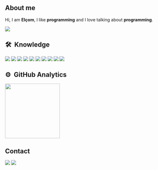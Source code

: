 ## About me

Hi, I am **Elçom**, I like **programming** and I love talking about **programming**.

<img align="center" src="https://i.ibb.co/m6ZRWnd/header-03.png"/>

## 🛠 &nbsp;Knowledge

<div>
  <img src="https://img.shields.io/badge/Linux-FCC624?style=for-the-badge&logo=linux&logoColor=black"\>
  <img src="https://img.shields.io/badge/Ubuntu-E95420?style=for-the-badge&logo=ubuntu&logoColor=white"\>
  <img src="https://img.shields.io/badge/NeoVim-%2357A143.svg?&style=for-the-badge&logo=neovim&logoColor=white"\>
  <img src="https://img.shields.io/badge/Go-00ADD8?style=for-the-badge&logo=go&logoColor=white"\>
  <img src="https://img.shields.io/badge/Python-3776AB?style=for-the-badge&logo=python&logoColor=white"\>
  <img src="https://img.shields.io/badge/Databricks-FF3621?style=for-the-badge&logo=Databricks&logoColor=white"\>
  <img src="https://img.shields.io/badge/HTML5-E34F26?style=for-the-badge&logo=html5&logoColor=white"\>
  <img src="https://img.shields.io/badge/CSS3-1572B6?style=for-the-badge&logo=css3&logoColor=white"\>
  <img src="https://img.shields.io/badge/MySQL-005C84?style=for-the-badge&logo=mysql&logoColor=white"\>
  <img src="https://img.shields.io/badge/GIT-E44C30?style=for-the-badge&logo=git&logoColor=white"\>
  <img src"https://img.shields.io/badge/tmux-1BB91F?style=for-the-badge&logo=tmux&logoColor=white"\>
</div>

## ⚙️ &nbsp;GitHub Analytics

<div>
  <img height="180em" src="https://github-readme-stats.vercel.app/api?username=ElcomJ&show_icons=true&theme=dracula&include_all_commits=true&count_private=true"/>
</div>

## Contact

<div>
  <a href="https://www.linkedin.com/in/elcomjunior/" target="_blank"><img src="https://img.shields.io/badge/-LinkedIn-%230077B5?style=for-the-badge&logo=linkedin&logoColor=white" target="_blank"></a>
  <a href = "mailto:elcomj31@gmail.com"><img src="https://img.shields.io/badge/-Gmail-%23333?style=for-the-badge&logo=gmail&logoColor=white" target="_blank"></a>
</div>
